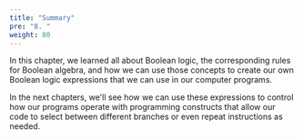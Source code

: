 ```yaml
---
title: "Summary"
pre: "8. "
weight: 80
---
```


In this chapter, we learned all about Boolean logic, the corresponding rules for Boolean algebra, and how we can use those concepts to create our own Boolean logic expressions that we can use in our computer programs.

In the next chapters, we'll see how we can use these expressions to control how our programs operate with programming constructs  that allow our code to select between different branches or even repeat instructions as needed. 